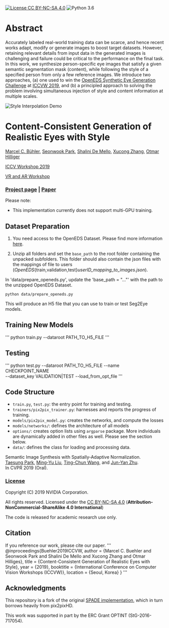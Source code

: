 [![License CC BY-NC-SA 4.0](https://img.shields.io/badge/license-CC4.0-blue.svg)](https://raw.githubusercontent.com/nvlabs/SPADE/master/LICENSE.md)
![Python 3.6](https://img.shields.io/badge/python-3.6-green.svg)

# Abstract
Accurately labeled real-world training data can be scarce, and hence recent
 works adapt, modify or generate images to boost target datasets.
 However, retaining relevant details from input data in the generated images
 is challenging and failure could be critical to the performance on the final
 task. In this work, we synthesize person-specific eye images that satisfy a
 given semantic segmentation mask (content), while following the style of a
 specified person from only a few reference images. We introduce two
 approaches, (a) one used to win the
 [OpenEDS Synthetic Eye Generation Challenge](https://research.fb.com/programs/openeds-challenge)
 at [ICCVW 2019](http://iccv2019.thecvf.com/), and (b) a
 principled approach to solving the problem involving simultaneous injection
 of style and content information at multiple scales.

![Style Interpolation Demo](https://github.com/mcbuehler/Seg2Eye/raw/clean/docs/interpolation_single.gif)


# Content-Consistent Generation of Realistic Eyes with Style

[Marcel C. Bühler](http://mcbuehler.ch), [Seonwook Park](https://ait.ethz.ch/people/spark/), [Shalini De Mello](https://research.nvidia.com/person/shalini-gupta),
[Xucong Zhang](https://ait.ethz.ch/people/zhang/), [Otmar Hilliger](https://ait.ethz.ch/people/hilliges/)

[ICCV Workshop 2019](http://iccv2019.thecvf.com/)

[VR and AR Workshop](https://research.fb.com/programs/the-2019-openeds-workshop-eye-tracking-for-vr-and-ar/)

### [Project page](https://ait.ethz.ch/projects/2019/seg2eye/) |  [Paper](https://arxiv.org/abs/1911.03346)


Please note:

* This implementation currently does not support multi-GPU training.


## Dataset Preparation

1. You need access to the OpenEDS Dataset. Please find more information [here](https://research.fb.com/programs/openeds-challenge).

2. Unzip all folders and set the `base_path` to the root folder containing the unpacked subfolders. This folder should also contain the json files with the mappings of file to users (_OpenEDS_{train,validation,test}_userID_mapping_to_images.json_).

In 'data/prepare_openeds.py', update the 'base_path = "..."' with the path to the unzipped OpenEDS Dataset.
```
python data/prepare_openeds.py
```
This will produce an H5 file that you can use to train or test Seg2Eye models.

## Training New Models
'''
python train.py --dataroot PATH_TO_H5_FILE
'''

## Testing
'''
python test.py --dataroot PATH_TO_H5_FILE --name CHECKPOINT_NAME \
    --dataset_key VALIDATION|TEST --load_from_opt_file
'''

## Code Structure

- `train.py`, `test.py`: the entry point for training and testing.
- `trainers/pix2pix_trainer.py`: harnesses and reports the progress of training.
- `models/pix2pix_model.py`: creates the networks, and compute the losses
- `models/networks/`: defines the architecture of all models
- `options/`: creates option lists using `argparse` package. More individuals are dynamically added in other files as well. Please see the section below.
- `data/`: defines the class for loading and processing data.

Semantic Image Synthesis with Spatially-Adaptive Normalization.<br>
[Taesung Park](http://taesung.me/),  [Ming-Yu Liu](http://mingyuliu.net/), [Ting-Chun Wang](https://tcwang0509.github.io/),  and [Jun-Yan Zhu](http://people.csail.mit.edu/junyanz/).<br>
In CVPR 2019 (Oral).

### [License](https://raw.githubusercontent.com/mcbuehler/Seg2Eye/master/LICENSE.md)

Copyright (C) 2019 NVIDIA Corporation.

All rights reserved.
Licensed under the [CC BY-NC-SA 4.0](https://creativecommons.org/licenses/by-nc-sa/4.0/legalcode) (**Attribution-NonCommercial-ShareAlike 4.0 International**)

The code is released for academic research use only.


## Citation
If you reference our work, please cite our paper.
'''
@inproceedings{Buehler2019ICCVW,
  author    = {Marcel C. Buehler and Seonwook Park and Shalini De Mello and Xucong Zhang and Otmar Hilliges},
  title     = {Content-Consistent Generation of Realistic Eyes with Style},
  year      = {2019},
  booktitle = {International Conference on Computer Vision Workshops (ICCVW)},
  location  = {Seoul, Korea}
}
'''


## Acknowledgments
This repository is a fork of the original [SPADE implementation](https://github.com/NVlabs/SPADE), which in turn borrows heavily from pix2pixHD.

This work was supported in part by the ERC Grant OPTINT (StG-2016-717054).


